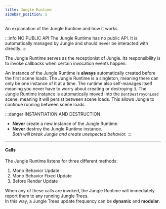 ```yaml
---
title: Jungle Runtime
sidebar_position: 5
---
```


An explanation of the Jungle Runtime and how it works.

:::info NO PUBLIC API
The Jungle Runtime has no public API. It is automatically managed by Jungle and should never be interacted with directly.
:::

The Jungle Runtime serves as the receptionist of Jungle. Its responsibility is to invoke callbacks when certain invocation
events happen. 

An instance of the Jungle Runtime is **always** automatically created before the first scene loads. The Jungle Runtime 
is a singleton, meaning there can only be one instance of it at a time. The runtime also self-manages itself meaning you
never have to worry about creating or destroying it. The Jungle Runtime instance is automatically moved into the
`DontDestroyOnLoad` scene, meaning it will persist between scene loads. This allows Jungle to continue running between 
scene loads.

:::danger INSTANTIATION AND DESTRUCTION
- **Never** create a new instance of the Jungle Runtime.
- **Never** destroy the Jungle Runtime instance. 
<br />_Both will break Jungle and create unexpected behavior._
:::

---
#### Calls

The Jungle Runtime listens for three different methods:
1. Mono Behavior Update
2. Mono Behavior Fixed Update
3. Before Render Update

When any of these calls are invoked, the Jungle Runtime will immediately report them to any running Jungle Trees.
<br />In this way, a Jungle Trees update frequency can be **dynamic** and **modular**.
